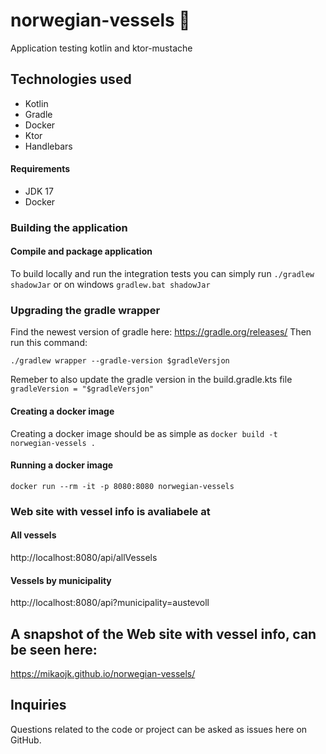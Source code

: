 # norwegian-vessels 🚢
Application testing kotlin and ktor-mustache

## Technologies used
* Kotlin
* Gradle
* Docker
* Ktor
* Handlebars

#### Requirements

* JDK 17
* Docker

### Building the application
#### Compile and package application
To build locally and run the integration tests you can simply run `./gradlew shadowJar` or on windows 
`gradlew.bat shadowJar`

### Upgrading the gradle wrapper
Find the newest version of gradle here: https://gradle.org/releases/ Then run this command:

```./gradlew wrapper --gradle-version $gradleVersjon```

Remeber to also update the gradle version in the build.gradle.kts file
```gradleVersion = "$gradleVersjon"```

#### Creating a docker image
Creating a docker image should be as simple as `docker build -t norwegian-vessels .`

#### Running a docker image
`docker run --rm -it -p 8080:8080 norwegian-vessels`

### Web site with vessel info is avaliabele at
#### All vessels
http://localhost:8080/api/allVessels
#### Vessels by municipality
http://localhost:8080/api?municipality=austevoll

## A snapshot of the Web site with vessel info, can be seen here:
https://mikaojk.github.io/norwegian-vessels/

## Inquiries
Questions related to the code or project can be asked as issues here on GitHub.
